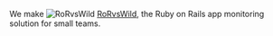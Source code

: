 We make ![RoRvsWild](https://www.rorvswild.com/assets/images/favicon.ico) [RoRvsWild](https://www.rorvswild.com), the  Ruby on Rails app monitoring solution for small teams.
